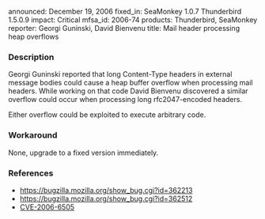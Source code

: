 announced: December 19, 2006
fixed_in: SeaMonkey 1.0.7
          Thunderbird 1.5.0.9
impact: Critical
mfsa_id: 2006-74
products: Thunderbird, SeaMonkey
reporter: Georgi Guninski, David Bienvenu
title: Mail header processing heap overflows

<h3>Description</h3>

<p>Georgi Guninski reported that long Content-Type headers in external message
bodies could cause a heap buffer overflow when processing mail headers.
While working on that code David Bienvenu discovered a similar overflow
could occur when processing long rfc2047-encoded headers.</p>

<p>Either overflow could be exploited to execute arbitrary code.</p>

<h3>Workaround</h3>

<p>None, upgrade to a fixed version immediately.</p>

<h3>References</h3>

<ul>
<li><a href="https://bugzilla.mozilla.org/show_bug.cgi?id=362213">
https://bugzilla.mozilla.org/show_bug.cgi?id=362213</a></li>
<li><a href="https://bugzilla.mozilla.org/show_bug.cgi?id=362512">
https://bugzilla.mozilla.org/show_bug.cgi?id=362512</a></li>
<li><a class="ex-ref" href="http://nvd.nist.gov/nvd.cfm?cvename=CVE-2006-6505">CVE-2006-6505</a></li>
</ul>



